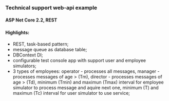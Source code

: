 ### Technical support web-api example
#### ASP Net Core 2.2, REST
###
#### Highlights: 
- REST, task-based pattern;
- message queue as database table;
- DBContext DI;
- configurable test console app with support user and employee simulators;
- 3 types of employees: operator - processes all messages, manager - processes messages of age > (Tm), director - processes messages of age > (Td), minimum (Tmin) and maximun (Tmax) interval for employee simulator to process message and aquire next one, minimum (T) and maximun (Tc) interval for user simulator to use service;
